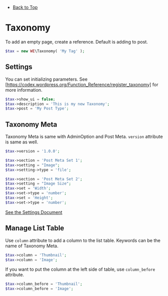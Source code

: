 * [Back to Top](https://github.com/sujin2f/wp_express/blob/master/README.md)

# Taxonomy
To add an empty page, create a reference. Default is adding to post.
```php
$tax = new WE\Taxonomy( 'My Tag' );
```

## Settings
You can set initializing parameters.
See [https://codex.wordpress.org/Function_Reference/register_taxonomy] for more information.
```php
$tax->show_ui = false;
$tax->description = 'This is my new Taxonomy';
$tax->post = 'My Post Type';
```

## Taxonomy Meta
Taxonomy Meta is same with AdminOption and Post Meta. ```version``` attribute is same as well.
```php
$tax->version = '1.0.0';

$tax->section = 'Post Meta Set 1';
$tax->setting = "Image";
$tax->setting->type = 'file';

$tax->section = 'Post Meta Set 2';
$tax->setting = "Image Size";
$tax->set = 'Width';
$tax->set->type = 'number';
$tax->set = 'Height';
$tax->set->type = 'number';
```
[See the Settings Document](https://github.com/sujin2f/wp_express/blob/master/documents/Settings.md)

## Manage List Table
Use ```column``` attribute to add a column to the list table. Keywords can be the name of Taxonomy Meta.
```php
$tax->column = 'Thumbnail';
$tax->column = 'Image';
```

If you want to put the column at the left side of table, use ```column_before``` attribute.
```php
$tax->column_before = 'Thumbnail';
$tax->column_before = 'Image';
```